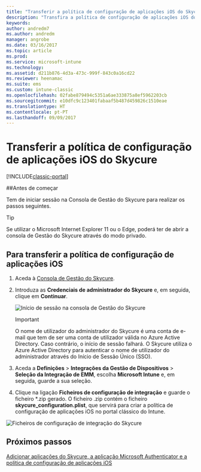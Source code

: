 ```yaml
---
title: "Transferir a política de configuração de aplicações iOS do Skycure"
description: "Transfira a política de configuração de aplicações iOS do Skycure para utilizar com a aplicação iOS do Skycure implementada para os utilizadores finais."
keywords: 
author: andredm7
ms.author: andredm
manager: angrobe
ms.date: 03/16/2017
ms.topic: article
ms.prod: 
ms.service: microsoft-intune
ms.technology: 
ms.assetid: d211b876-4d3a-473c-999f-843c0a16cd22
ms.reviewer: heenamac
ms.suite: ems
ms.custom: intune-classic
ms.openlocfilehash: 02fabe879494c5351a6ae333875a8ef5962203cb
ms.sourcegitcommit: e10dfc9c123401fabaaf5b487d459826c1510eae
ms.translationtype: HT
ms.contentlocale: pt-PT
ms.lasthandoff: 09/09/2017
---
```

# <a name="download-skycure-ios-app-configuration-policy"></a>Transferir a política de configuração de aplicações iOS do Skycure

[!INCLUDE[classic-portal](../includes/classic-portal.md)]

##<a name="before-you-begin"></a>Antes de começar

Tem de iniciar sessão na Consola de Gestão do Skycure para realizar os passos seguintes.

> [!TIP] 
> Se utilizar o Microsoft Internet Explorer 11 ou o Edge, poderá ter de abrir a consola de Gestão do Skycure através do modo privado.

## <a name="to-download-the-ios-app-configuration-policy"></a>Para transferir a política de configuração de aplicações iOS

1.  Aceda à [Consola de Gestão do Skycure](https://aad.skycure.com).

2.  Introduza as **Credenciais de administrador do Skycure** e, em seguida, clique em **Continuar**.

    ![Início de sessão na consola de Gestão do Skycure](../media/mtp/skycure-ios-app-1.png)

    > [!IMPORTANT] 
    > O nome de utilizador do administrador do Skycure é uma conta de e-mail que tem de ser uma conta de utilizador válida no Azure Active Directory. Caso contrário, o início de sessão falhará. O Skycure utiliza o Azure Active Directory para autenticar o nome de utilizador do administrador através do Início de Sessão Único (SSO).

3.  Aceda a **Definições** &gt; **Integrações da Gestão de Dispositivos** &gt; **Seleção da Integração de EMM**, escolha **Microsoft Intune** e, em seguida, guarde a sua seleção.

2.  Clique na ligação **Ficheiros de configuração de integração** e guarde o ficheiro \*.zip gerado. O ficheiro .zip contém o ficheiro **skycure\_configuration.plist**, que servirá para criar a política de configuração de aplicações iOS no portal clássico do Intune.

![Ficheiros de configuração de integração do Skycure](../media/mtp/skycure-ios-app-2.png)

## <a name="next-steps"></a>Próximos passos

[Adicionar aplicações do Skycure, a aplicação Microsoft Authenticator e a política de configuração de aplicações iOS](/intune-classic/deploy-use/add-skycure-apps-microsoft-authenticator-and-ios-app-configuration-policy)
